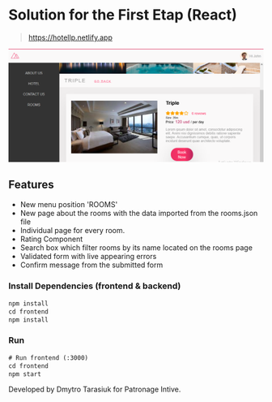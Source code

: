 # Solution for the First Etap (React)

> https://hotellp.netlify.app

![screenshot](https://github.com/DmytroTarasiuk/hotel_task_two/blob/master/uploads/screenshot.png)

## Features

- New menu position 'ROOMS'
- New page about the rooms with the data imported from the rooms.json file
- Individual page for every room.
- Rating Component
- Search box which filter rooms by its name located on the rooms page
- Validated form with live appearing errors
- Confirm message from the submitted form

### Install Dependencies (frontend & backend)

```
npm install
cd frontend
npm install
```

### Run

```
# Run frontend (:3000) 
cd frontend
npm start
```

Developed by Dmytro Tarasiuk for Patronage Intive.

